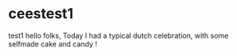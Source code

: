 # ceestest1
test1
hello folks,
Today I had a typical dutch celebration, with some selfmade cake and candy !
